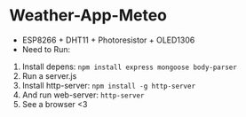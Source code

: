 # Weather-App-Meteo
 
* ESP8266 + DHT11 + Photoresistor + OLED1306
* Need to Run:
1) Install depens:
```npm install express mongoose body-parser ```
2) Run a server.js
3) Install http-server: 
```npm install -g http-server```
4) And run web-server: 
``` http-server ```
5) See a browser <3
